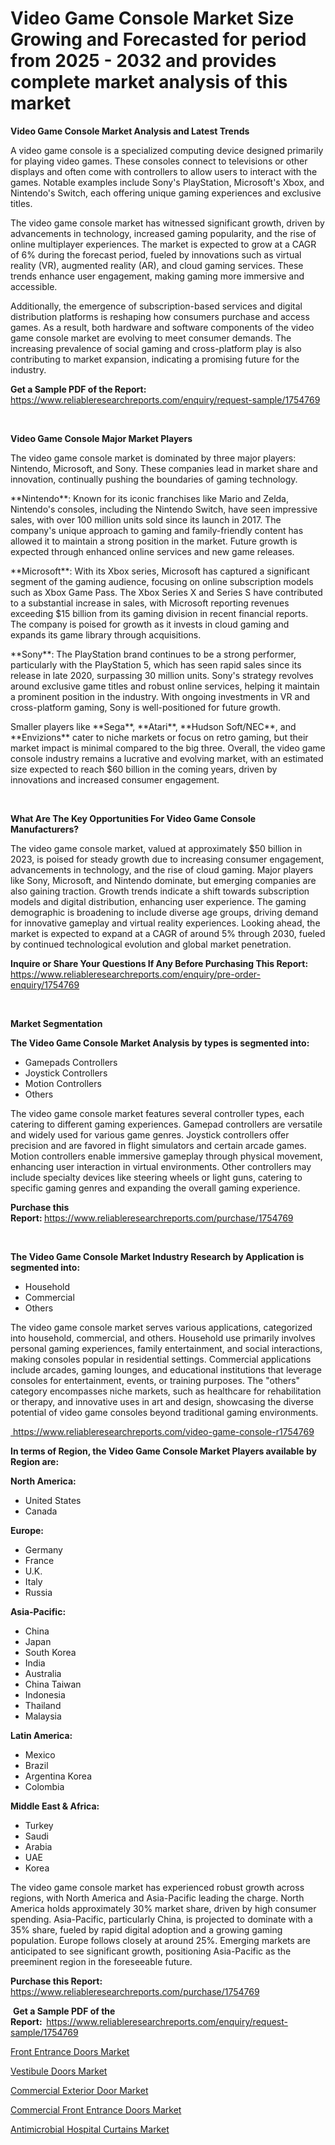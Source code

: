<p><h1>Video Game Console Market Size Growing and Forecasted for period from 2025 - 2032 and provides complete market analysis of this market</h1></p><p><strong>Video Game Console Market Analysis and Latest Trends</strong></p>
<p><p>A video game console is a specialized computing device designed primarily for playing video games. These consoles connect to televisions or other displays and often come with controllers to allow users to interact with the games. Notable examples include Sony's PlayStation, Microsoft's Xbox, and Nintendo's Switch, each offering unique gaming experiences and exclusive titles.</p><p>The video game console market has witnessed significant growth, driven by advancements in technology, increased gaming popularity, and the rise of online multiplayer experiences. The market is expected to grow at a CAGR of 6% during the forecast period, fueled by innovations such as virtual reality (VR), augmented reality (AR), and cloud gaming services. These trends enhance user engagement, making gaming more immersive and accessible.</p><p>Additionally, the emergence of subscription-based services and digital distribution platforms is reshaping how consumers purchase and access games. As a result, both hardware and software components of the video game console market are evolving to meet consumer demands. The increasing prevalence of social gaming and cross-platform play is also contributing to market expansion, indicating a promising future for the industry.</p></p>
<p><strong>Get a Sample PDF of the Report:&nbsp;</strong> <a href="https://www.reliableresearchreports.com/enquiry/request-sample/1754769?utm_campaign=83&utm_medium=2&utm_source=Github&utm_content=ia&utm_term=04042025&utm_id=video-game-console">https://www.reliableresearchreports.com/enquiry/request-sample/1754769</a></p>
<p>&nbsp;</p>
<p><strong>Video Game Console Major Market Players</strong></p>
<p><p>The video game console market is dominated by three major players: Nintendo, Microsoft, and Sony. These companies lead in market share and innovation, continually pushing the boundaries of gaming technology.</p><p>**Nintendo**: Known for its iconic franchises like Mario and Zelda, Nintendo's consoles, including the Nintendo Switch, have seen impressive sales, with over 100 million units sold since its launch in 2017. The company's unique approach to gaming and family-friendly content has allowed it to maintain a strong position in the market. Future growth is expected through enhanced online services and new game releases.</p><p>**Microsoft**: With its Xbox series, Microsoft has captured a significant segment of the gaming audience, focusing on online subscription models such as Xbox Game Pass. The Xbox Series X and Series S have contributed to a substantial increase in sales, with Microsoft reporting revenues exceeding $15 billion from its gaming division in recent financial reports. The company is poised for growth as it invests in cloud gaming and expands its game library through acquisitions.</p><p>**Sony**: The PlayStation brand continues to be a strong performer, particularly with the PlayStation 5, which has seen rapid sales since its release in late 2020, surpassing 30 million units. Sony's strategy revolves around exclusive game titles and robust online services, helping it maintain a prominent position in the industry. With ongoing investments in VR and cross-platform gaming, Sony is well-positioned for future growth.</p><p>Smaller players like **Sega**, **Atari**, **Hudson Soft/NEC**, and **Envizions** cater to niche markets or focus on retro gaming, but their market impact is minimal compared to the big three. Overall, the video game console industry remains a lucrative and evolving market, with an estimated size expected to reach $60 billion in the coming years, driven by innovations and increased consumer engagement.</p></p>
<p>&nbsp;</p>
<p><strong>What Are The Key Opportunities For Video Game Console Manufacturers?</strong></p>
<p><p>The video game console market, valued at approximately $50 billion in 2023, is poised for steady growth due to increasing consumer engagement, advancements in technology, and the rise of cloud gaming. Major players like Sony, Microsoft, and Nintendo dominate, but emerging companies are also gaining traction. Growth trends indicate a shift towards subscription models and digital distribution, enhancing user experience. The gaming demographic is broadening to include diverse age groups, driving demand for innovative gameplay and virtual reality experiences. Looking ahead, the market is expected to expand at a CAGR of around 5% through 2030, fueled by continued technological evolution and global market penetration.</p></p>
<p><strong>Inquire or Share Your Questions If Any Before Purchasing This Report:</strong> <a href="https://www.reliableresearchreports.com/enquiry/pre-order-enquiry/1754769?utm_campaign=83&utm_medium=2&utm_source=Github&utm_content=ia&utm_term=04042025&utm_id=video-game-console">https://www.reliableresearchreports.com/enquiry/pre-order-enquiry/1754769</a></p>
<p>&nbsp;</p>
<p><strong>Market Segmentation</strong></p>
<p><strong>The Video Game Console Market Analysis by types is segmented into:</strong></p>
<p><ul><li>Gamepads Controllers</li><li>Joystick Controllers</li><li>Motion Controllers</li><li>Others</li></ul></p>
<p><p>The video game console market features several controller types, each catering to different gaming experiences. Gamepad controllers are versatile and widely used for various game genres. Joystick controllers offer precision and are favored in flight simulators and certain arcade games. Motion controllers enable immersive gameplay through physical movement, enhancing user interaction in virtual environments. Other controllers may include specialty devices like steering wheels or light guns, catering to specific gaming genres and expanding the overall gaming experience.</p></p>
<p><strong>Purchase this Report:&nbsp;</strong><a href="https://www.reliableresearchreports.com/purchase/1754769?utm_campaign=83&utm_medium=2&utm_source=Github&utm_content=ia&utm_term=04042025&utm_id=video-game-console">https://www.reliableresearchreports.com/purchase/1754769</a></p>
<p>&nbsp;</p>
<p><strong>The Video Game Console Market Industry Research by Application is segmented into:</strong></p>
<p><ul><li>Household</li><li>Commercial</li><li>Others</li></ul></p>
<p><p>The video game console market serves various applications, categorized into household, commercial, and others. Household use primarily involves personal gaming experiences, family entertainment, and social interactions, making consoles popular in residential settings. Commercial applications include arcades, gaming lounges, and educational institutions that leverage consoles for entertainment, events, or training purposes. The "others" category encompasses niche markets, such as healthcare for rehabilitation or therapy, and innovative uses in art and design, showcasing the diverse potential of video game consoles beyond traditional gaming environments.</p></p>
<p><a href="https://www.reliableresearchreports.com/video-game-console-r1754769?utm_campaign=83&utm_medium=2&utm_source=Github&utm_content=ia&utm_term=04042025&utm_id=video-game-console">&nbsp;https://www.reliableresearchreports.com/video-game-console-r1754769</a></p>
<p><strong>In terms of Region, the Video Game Console Market Players available by Region are:</strong></p>
<p>
    <p> <strong> North America: </strong>
        <ul>
            <li>United States</li>
            <li>Canada</li>
        </ul>
        </p> 
    <p> <strong> Europe: </strong>
        <ul>
            <li>Germany</li>
            <li>France</li>
            <li>U.K.</li>
            <li>Italy</li>
            <li>Russia</li>
        </ul>
        </p> 
    <p> <strong> Asia-Pacific: </strong>
        <ul>
            <li>China</li>
            <li>Japan</li>
            <li>South Korea</li>
            <li>India</li>
            <li>Australia</li>
            <li>China Taiwan</li>
            <li>Indonesia</li>
            <li>Thailand</li>
            <li>Malaysia</li>
        </ul>
        </p> 
    <p> <strong> Latin America: </strong>
        <ul>
            <li>Mexico</li>
            <li>Brazil</li>
            <li>Argentina Korea</li>
            <li>Colombia</li>
        </ul>
        </p> 
    <p> <strong> Middle East & Africa: </strong>
        <ul>
            <li>Turkey</li>
            <li>Saudi</li>
            <li>Arabia</li>
            <li>UAE</li>
            <li>Korea</li>
        </ul>
    </p>
    </p>
<p><p>The video game console market has experienced robust growth across regions, with North America and Asia-Pacific leading the charge. North America holds approximately 30% market share, driven by high consumer spending. Asia-Pacific, particularly China, is projected to dominate with a 35% share, fueled by rapid digital adoption and a growing gaming population. Europe follows closely at around 25%. Emerging markets are anticipated to see significant growth, positioning Asia-Pacific as the preeminent region in the foreseeable future.</p></p>
<p><strong>Purchase this Report: </strong><a href="https://www.reliableresearchreports.com/purchase/1754769?utm_campaign=83&utm_medium=2&utm_source=Github&utm_content=ia&utm_term=04042025&utm_id=video-game-console">https://www.reliableresearchreports.com/purchase/1754769</a></p>
<p>&nbsp;<strong>Get a Sample PDF of the Report:&nbsp;&nbsp;</strong><a href="https://www.reliableresearchreports.com/enquiry/request-sample/1754769?utm_campaign=83&utm_medium=2&utm_source=Github&utm_content=ia&utm_term=04042025&utm_id=video-game-console">https://www.reliableresearchreports.com/enquiry/request-sample/1754769</a></p>
<p><strong></strong></p>
<p><p><a href="https://github.com/ssaradulai/Market-Research-Report-List-1/blob/main/front-entrance-doors-market.md?utm_campaign=83&utm_medium=2&utm_source=Github&utm_content=ia&utm_term=04042025&utm_id=video-game-console">Front Entrance Doors Market</a></p><p><a href="https://github.com/keohannchavo/Market-Research-Report-List-1/blob/main/vestibule-doors-market.md?utm_campaign=83&utm_medium=2&utm_source=Github&utm_content=ia&utm_term=04042025&utm_id=video-game-console">Vestibule Doors Market</a></p><p><a href="https://github.com/janotjuljo/Market-Research-Report-List-1/blob/main/commercial-exterior-door-market.md?utm_campaign=83&utm_medium=2&utm_source=Github&utm_content=ia&utm_term=04042025&utm_id=video-game-console">Commercial Exterior Door Market</a></p><p><a href="https://github.com/taveyasenay/Market-Research-Report-List-1/blob/main/commercial-front-entrance-doors-market.md?utm_campaign=83&utm_medium=2&utm_source=Github&utm_content=ia&utm_term=04042025&utm_id=video-game-console">Commercial Front Entrance Doors Market</a></p><p><a href="https://github.com/dukerghostki/Market-Research-Report-List-1/blob/main/antimicrobial-hospital-curtains-market.md?utm_campaign=83&utm_medium=2&utm_source=Github&utm_content=ia&utm_term=04042025&utm_id=video-game-console">Antimicrobial Hospital Curtains Market</a></p></p>
